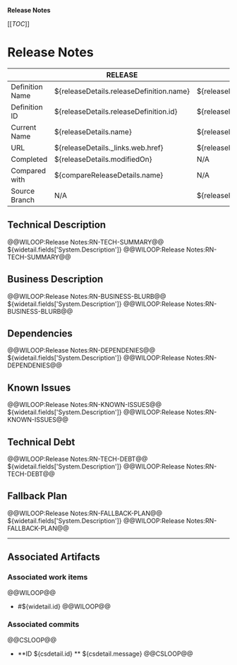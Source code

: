 **Release Notes**

[[_TOC_]]

# Release Notes

|         | RELEASE | BUILD |
|---------|---------|-------|
| Definition Name | ${releaseDetails.releaseDefinition.name} | ${releaseDetails.artifacts[0].definitionReference.definition.name} |
| Definition ID | ${releaseDetails.releaseDefinition.id} | ${releaseDetails.artifacts[0].definitionReference.definition.id} |
| Current Name | ${releaseDetails.name} |  ${releaseDetails.artifacts[0].definitionReference.version.name} |
| URL | ${releaseDetails._links.web.href} | ${releaseDetails.artifacts[0].definitionReference.artifactSourceVersionUrl.id} |
| Completed | ${releaseDetails.modifiedOn} | N/A |
| Compared with | ${compareReleaseDetails.name} | N/A |
| Source Branch | N/A | ${releaseDetails.artifacts[0].definitionReference.branch.name} |

## Technical Description
@@WILOOP:Release Notes:RN-TECH-SUMMARY@@
${widetail.fields['System.Description']}
@@WILOOP:Release Notes:RN-TECH-SUMMARY@@

## Business Description
@@WILOOP:Release Notes:RN-BUSINESS-BLURB@@
${widetail.fields['System.Description']}
@@WILOOP:Release Notes:RN-BUSINESS-BLURB@@

## Dependencies
@@WILOOP:Release Notes:RN-DEPENDENIES@@
${widetail.fields['System.Description']}
@@WILOOP:Release Notes:RN-DEPENDENIES@@

## Known Issues
@@WILOOP:Release Notes:RN-KNOWN-ISSUES@@
${widetail.fields['System.Description']}
@@WILOOP:Release Notes:RN-KNOWN-ISSUES@@

## Technical Debt
@@WILOOP:Release Notes:RN-TECH-DEBT@@
${widetail.fields['System.Description']}
@@WILOOP:Release Notes:RN-TECH-DEBT@@

## Fallback Plan
@@WILOOP:Release Notes:RN-FALLBACK-PLAN@@
${widetail.fields['System.Description']}
@@WILOOP:Release Notes:RN-FALLBACK-PLAN@@

---

## Associated Artifacts

### Associated work items
@@WILOOP@@
* #${widetail.id}
@@WILOOP@@

### Associated commits
@@CSLOOP@@
* **ID ${csdetail.id} ** ${csdetail.message}
@@CSLOOP@@